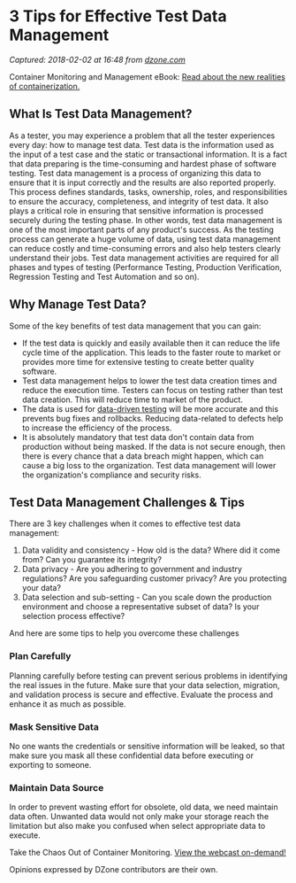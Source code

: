 # 3 Tips for Effective Test Data Management

_Captured: 2018-02-02 at 16:48 from [dzone.com](https://dzone.com/articles/3-tips-for-effective-test-data-management?edition=359112&utm_source=Zone%20Newsletter&utm_medium=email&utm_campaign=performance%202018-02-02)_

Container Monitoring and Management eBook: [Read about the new realities of containerization.](https://dzone.com/go?i=274432&u=https%3A%2F%2Fwww.ca.com%2Fus%2Fcollateral%2Febook%2Fcontainer-monitoring-and-management.html%3Fcid%3DNA-DSP-APM-AEJ-000195-00001663-000000492%26utm_medium%3Donlineads_onl-dsp%26utm_source%3Ddzone%26utm_campaign%3Dddc_apmsaas_acquire%26utm_content%3Dna_eb1-container-monitoring-mgmt-articlepreroll%26mrm%3D)

## What Is Test Data Management?

As a tester, you may experience a problem that all the tester experiences every day: how to manage test data. Test data is the information used as the input of a test case and the static or transactional information. It is a fact that data preparing is the time-consuming and hardest phase of software testing. Test data management is a process of organizing this data to ensure that it is input correctly and the results are also reported properly. This process defines standards, tasks, ownership, roles, and responsibilities to ensure the accuracy, completeness, and integrity of test data. It also plays a critical role in ensuring that sensitive information is processed securely during the testing phase. In other words, test data management is one of the most important parts of any product's success. As the testing process can generate a huge volume of data, using test data management can reduce costly and time-consuming errors and also help testers clearly understand their jobs. Test data management activities are required for all phases and types of testing (Performance Testing, Production Verification, Regression Testing and Test Automation and so on).

## Why Manage Test Data?

Some of the key benefits of test data management that you can gain:

  * If the test data is quickly and easily available then it can reduce the life cycle time of the application. This leads to the faster route to market or provides more time for extensive testing to create better quality software.
  * Test data management helps to lower the test data creation times and reduce the execution time. Testers can focus on testing rather than test data creation. This will reduce time to market of the product.
  * The data is used for [data-driven testing](https://www.katalon.com/resources-center/tutorials/data-driven-testing/) will be more accurate and this prevents bug fixes and rollbacks. Reducing data-related to defects help to increase the efficiency of the process.
  * It is absolutely mandatory that test data don't contain data from production without being masked. If the data is not secure enough, then there is every chance that a data breach might happen, which can cause a big loss to the organization. Test data management will lower the organization's compliance and security risks.

## Test Data Management Challenges & Tips

There are 3 key challenges when it comes to effective test data management:

  1. Data validity and consistency - How old is the data? Where did it come from? Can you guarantee its integrity?
  2. Data privacy - Are you adhering to government and industry regulations? Are you safeguarding customer privacy? Are you protecting your data?
  3. Data selection and sub-setting - Can you scale down the production environment and choose a representative subset of data? Is your selection process effective?

And here are some tips to help you overcome these challenges

### Plan Carefully

Planning carefully before testing can prevent serious problems in identifying the real issues in the future. Make sure that your data selection, migration, and validation process is secure and effective. Evaluate the process and enhance it as much as possible.

### Mask Sensitive Data

No one wants the credentials or sensitive information will be leaked, so that make sure you mask all these confidential data before executing or exporting to someone.

### Maintain Data Source

In order to prevent wasting effort for obsolete, old data, we need maintain data often. Unwanted data would not only make your storage reach the limitation but also make you confused when select appropriate data to execute.

Take the Chaos Out of Container Monitoring. [View the webcast on-demand!](https://dzone.com/go?i=274433&u=https%3A%2F%2Fwww.ca.com%2Fus%2Fcompany%2Fevents%2Fwebcasts%2Fapplication-performance-monitoring-and-management.html%3Fcommid%3D286663%26cid%3DNA-DSP-APM-AEJ-000195-00001663-000000493%26utm_medium%3Donlineads_onl-dsp%26utm_source%3Ddzone%26utm_campaign%3Dddc_apmsaas_acquire%26utm_content%3Dna_webcast1-apm-taming-chaos-articlepostroll%26mrm%3D)

Opinions expressed by DZone contributors are their own.
